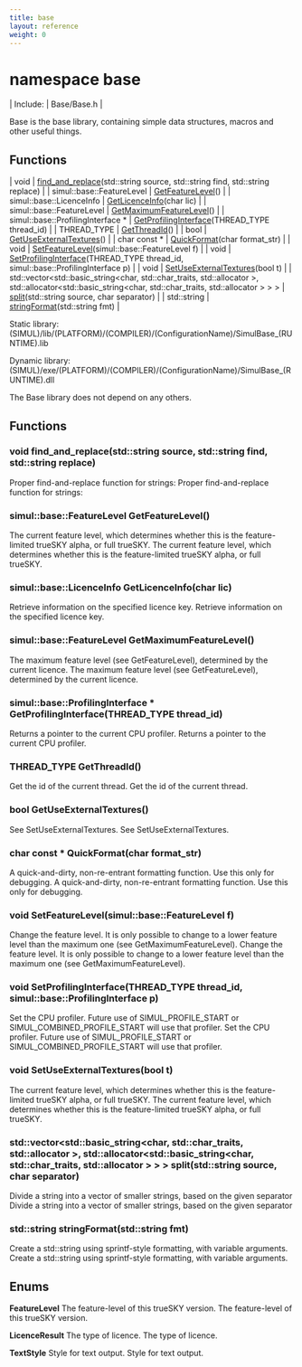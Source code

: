 ```yaml
---
title: base
layout: reference
weight: 0
---
```

namespace base
===

| Include: | Base/Base.h |

Base is the base library, containing simple data structures, macros and other useful things.<br>


Functions
---

| void | [find_and_replace](#find_and_replace)(std::string source, std::string find, std::string replace) |
| simul::base::FeatureLevel | [GetFeatureLevel](#GetFeatureLevel)() |
| simul::base::LicenceInfo | [GetLicenceInfo](#GetLicenceInfo)(char lic) |
| simul::base::FeatureLevel | [GetMaximumFeatureLevel](#GetMaximumFeatureLevel)() |
| simul::base::ProfilingInterface * | [GetProfilingInterface](#GetProfilingInterface)(THREAD_TYPE thread_id) |
| THREAD_TYPE | [GetThreadId](#GetThreadId)() |
| bool | [GetUseExternalTextures](#GetUseExternalTextures)() |
| char  const * | [QuickFormat](#QuickFormat)(char format_str) |
| void | [SetFeatureLevel](#SetFeatureLevel)(simul::base::FeatureLevel f) |
| void | [SetProfilingInterface](#SetProfilingInterface)(THREAD_TYPE thread_id, simul::base::ProfilingInterface p) |
| void | [SetUseExternalTextures](#SetUseExternalTextures)(bool t) |
| std::vector<std::basic_string<char, std::char_traits<char>, std::allocator<char> >, std::allocator<std::basic_string<char, std::char_traits<char>, std::allocator<char> > > > | [split](#split)(std::string source, char separator) |
| std::string | [stringFormat](#stringFormat)(std::string fmt) |

Static library: (SIMUL)/lib/(PLATFORM)/(COMPILER)/(ConfigurationName)/SimulBase_(RUNTIME).lib

Dynamic library: (SIMUL)/exe/(PLATFORM)/(COMPILER)/(ConfigurationName)/SimulBase_(RUNTIME).dll

The Base library does not depend on any others.
  


Functions
---

### <a name="find_and_replace"/>void find_and_replace(std::string source, std::string find, std::string replace)
Proper find-and-replace function for strings:
Proper find-and-replace function for strings:

### <a name="GetFeatureLevel"/>simul::base::FeatureLevel GetFeatureLevel()
The current feature level, which determines whether this is the feature-limited trueSKY alpha, or full trueSKY.
The current feature level, which determines whether this is the feature-limited trueSKY alpha, or full trueSKY.

### <a name="GetLicenceInfo"/>simul::base::LicenceInfo GetLicenceInfo(char lic)
Retrieve information on the specified licence key.
Retrieve information on the specified licence key.

### <a name="GetMaximumFeatureLevel"/>simul::base::FeatureLevel GetMaximumFeatureLevel()
The maximum feature level (see GetFeatureLevel), determined by the current licence.
The maximum feature level (see GetFeatureLevel), determined by the current licence.

### <a name="GetProfilingInterface"/>simul::base::ProfilingInterface * GetProfilingInterface(THREAD_TYPE thread_id)
Returns a pointer to the current CPU profiler.
Returns a pointer to the current CPU profiler.

### <a name="GetThreadId"/>THREAD_TYPE GetThreadId()
Get the id of the current thread.
Get the id of the current thread.

### <a name="GetUseExternalTextures"/>bool GetUseExternalTextures()
See SetUseExternalTextures.
See SetUseExternalTextures.

### <a name="QuickFormat"/>char  const * QuickFormat(char format_str)
A quick-and-dirty, non-re-entrant formatting function. Use this only for debugging.
A quick-and-dirty, non-re-entrant formatting function. Use this only for debugging.

### <a name="SetFeatureLevel"/>void SetFeatureLevel(simul::base::FeatureLevel f)
Change the feature level. It is only possible to change to a lower feature level than the maximum one (see GetMaximumFeatureLevel).
Change the feature level. It is only possible to change to a lower feature level than the maximum one (see GetMaximumFeatureLevel).

### <a name="SetProfilingInterface"/>void SetProfilingInterface(THREAD_TYPE thread_id, simul::base::ProfilingInterface p)
Set the CPU profiler. Future use of SIMUL_PROFILE_START or SIMUL_COMBINED_PROFILE_START will use that profiler.
Set the CPU profiler. Future use of SIMUL_PROFILE_START or SIMUL_COMBINED_PROFILE_START will use that profiler.

### <a name="SetUseExternalTextures"/>void SetUseExternalTextures(bool t)
The current feature level, which determines whether this is the feature-limited trueSKY alpha, or full trueSKY.
The current feature level, which determines whether this is the feature-limited trueSKY alpha, or full trueSKY.

### <a name="split"/>std::vector<std::basic_string<char, std::char_traits<char>, std::allocator<char> >, std::allocator<std::basic_string<char, std::char_traits<char>, std::allocator<char> > > > split(std::string source, char separator)
Divide a string into a vector of smaller strings, based on the given separator
Divide a string into a vector of smaller strings, based on the given separator

### <a name="stringFormat"/>std::string stringFormat(std::string fmt)
Create a std::string using sprintf-style formatting, with variable arguments.
Create a std::string using sprintf-style formatting, with variable arguments.

Enums
---

**FeatureLevel** The feature-level of this trueSKY version. The feature-level of this trueSKY version.

**LicenceResult** The type of licence. The type of licence.

**TextStyle** Style for text output. Style for text output.
